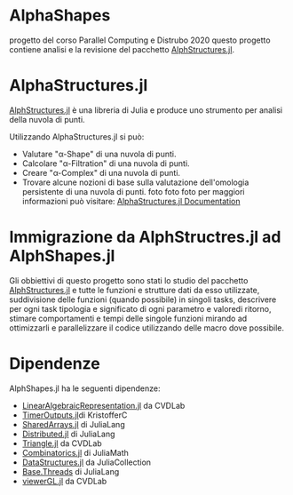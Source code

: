 # AlphaShapes
progetto del corso Parallel Computing e Distrubo 2020
questo progetto contiene analisi e la revisione del pacchetto [AlphStructures.jl](https://github.com/eOnofri04/AlphaStructures.jl).
# AlphaStructures.jl
[AlphStructures.jl](https://github.com/eOnofri04/AlphaStructures.jl) è una libreria di Julia e produce uno strumento per analisi della nuvola di punti.

Utilizzando AlphaStructures.jl si può:

- Valutare "α-Shape" di una nuvola di punti.
- Calcolare "α-Filtration" di una nuvola di punti.
- Creare "α-Complex" di una nuvola di punti.
- Trovare alcune nozioni di base sulla valutazione dell'omologia persistente di una nuvola di punti.
  foto
foto
foto
per maggiori informazioni può visitare: [AlphaStructures.jl Documentation](https://eonofri04.github.io/AlphaStructures.jl/dev/)

# Immigrazione da AlphStructres.jl ad AlphShapes.jl
 Gli obbiettivi di questo progetto sono stati lo studio del pacchetto [AlphStructures.jl](https://github.com/eOnofri04/AlphaStructures.jl) e tutte le funzioni e strutture dati da esso utilizzate, suddivisione delle funzioni (quando possibile) in singoli tasks, descrivere per ogni task tipologia e significato di ogni parametro e valoredi ritorno, stimare comportamenti e tempi delle singole funzioni mirando ad ottimizzarli e parallelizzare il codice utilizzando delle macro dove possibile.
# Dipendenze
AlphShapes.jl ha le seguenti dipendenze:
- [LinearAlgebraicRepresentation.jl](https://github.com/cvdlab/LinearAlgebraicRepresentation.jl.git) da CVDLab
- [TimerOutputs.jl](https://github.com/KristofferC/TimerOutputs.jl.git)di KristofferC
- [SharedArrays.jl](https://github.com/JuliaLang/julia/tree/master/stdlib/SharedArrays) di JuliaLang
- [Distributed.jl](https://github.com/JuliaLang/julia/tree/master/stdlib/Distributed) di JuliaLang
- [Triangle.jl](https://github.com/cvdlab/Triangle.jl.git) da CVDLab
- [Combinatorics.jl](https://github.com/JuliaMath/Combinatorics.jl.git) di JuliaMath
- [DataStructures.jl](https://github.com/JuliaCollections/DataStructures.jl.git) da JuliaCollection
- [Base.Threads](https://github.com/JuliaLang/julia/tree/master/base) di JuliaLang
- [viewerGL.jl](https://github.com/cvdlab/ViewerGL.jl.git) da CVDLab

